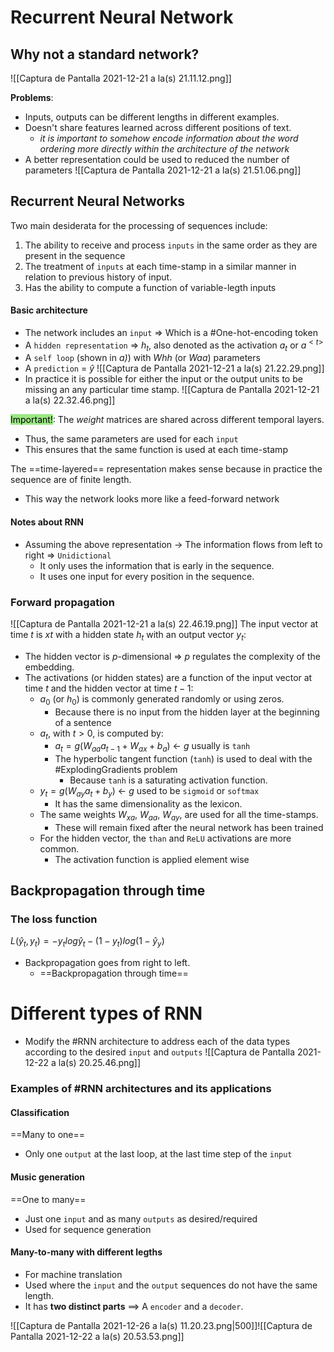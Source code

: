 ---
---

# Recurrent Neural Network

## Why not a standard network?

![[Captura de Pantalla 2021-12-21 a la(s) 21.11.12.png]]

**Problems**:
- Inputs, outputs can be different lengths in different examples.
- Doesn't share features learned across different positions of text.
	- *it is important to somehow encode information about the word ordering more directly within the architecture of the network*
- A better representation could be used to reduced the number of parameters
![[Captura de Pantalla 2021-12-21 a la(s) 21.51.06.png]]

## Recurrent Neural Networks
Two main desiderata for the processing of sequences include:
1. The ability to receive and process `inputs` in the same order as they are present in the sequence
2. The treatment of `inputs` at each time-stamp in a similar manner in relation to previous history of input.
3. Has the ability to compute a function of variable-legth inputs

#### Basic architecture

- The network includes an `input` => Which is a #One-hot-encoding token
- A `hidden representation` => $h_t$, also denoted as the activation $a_t$ or $a^{<t>}$
- A `self loop` (shown in *a)*) with $Whh$ (or $Waa$) parameters
- A `prediction` = $\hat y$ 
![[Captura de Pantalla 2021-12-21 a la(s) 21.22.29.png]]
- In practice it is possible for either the input or the output units to be missing an any particular time stamp.
![[Captura de Pantalla 2021-12-21 a la(s) 22.32.46.png]]

<mark style='background-color: #9CE684 !important'>Important!</mark>: The *weight* matrices are shared across different temporal layers.
- Thus, the same parameters are used for each `input`
- This ensures that the same function is used at each time-stamp

The ==time-layered== representation makes sense because in practice the sequence are of finite length.
- This way the network looks more like a feed-forward network
 
#### Notes about RNN
 - Assuming the above representation -> The information flows from left to right => `Unidictional`
	 - It only uses the information that is early in the sequence.
	 - It uses one input for every position in the sequence.

### Forward propagation
![[Captura de Pantalla 2021-12-21 a la(s) 22.46.19.png]]
The input vector at time $t$ is $xt$ with a hidden state $h_t$ with an output vector $y_t$:
- The hidden vector is $p$-dimensional => $p$ regulates the complexity of the embedding.
- The activations (or hidden states) are a function of the input vector at time $t$ and the hidden vector at time $t-1$:
	- $a_0$ (or $h_0$) is commonly generated randomly or using zeros.
		- Because there is no input from the hidden layer at the beginning of a sentence
	- $a_t$, with $t>0$, is computed by:
		- $a_t = g(W_{aa}a_{t-1} + W_{ax} + b_a)$ <- $g$ usually is `tanh`
		- The hyperbolic tangent function (`tanh`) is used to deal with the #ExplodingGradients problem 
			- Because `tanh` is a saturating activation function.
	- $y_t =  g(W_{ay}a_t + b_y)$ <- $g$ used to be `sigmoid` or `softmax`
		- It has the same dimensionality as the lexicon.
	- The same weights $W_{xa}$, $W_{aa}$, $W_{ay}$, are used for all the time-stamps.
		- These will remain fixed after the neural network has been trained
	- For the hidden vector, the `than` and `ReLU` activations are more common.
		- The activation function is applied element wise

## Backpropagation through time

### The loss function
$L(\hat y_t, y_t) = - y_t log \hat y_t - (1 - y_t)log(1 - \hat y_y)$

- Backpropagation goes from right to left.
	- ==Backpropagation through time==

# Different types of RNN
- Modify the #RNN architecture to address each of the data types according to the desired `input` and `outputs`
![[Captura de Pantalla 2021-12-22 a la(s) 20.25.46.png]]

### Examples of #RNN architectures and its applications

#### Classification
==Many to one==
- Only one `output` at the last loop, at the last time step of the `input`

#### Music generation
==One to many==
- Just one `input` and as many `outputs` as desired/required
- Used for sequence generation

#### Many-to-many with different legths
- For machine translation
- Used where the `input` and the `output` sequences do not have the same length.
- It has **two distinct parts** ==> A `encoder` and a `decoder`.
	
![[Captura de Pantalla 2021-12-26 a la(s) 11.20.23.png|500]]![[Captura de Pantalla 2021-12-22 a la(s) 20.53.53.png]]